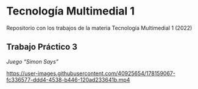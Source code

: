 # Tecnología Multimedial 1

Repositorio con los trabajos de la materia Tecnología Multimedial 1 (2022)

## Trabajo Práctico 3

_Juego “Simon Says”_


https://user-images.githubusercontent.com/40925654/178159067-fc336577-ddd4-4538-b446-120ad233641b.mp4

